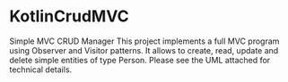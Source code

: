 # KotlinCrudMVC
Simple MVC CRUD Manager
This project implements a full MVC program using Observer and Visitor patterns.
It allows to create, read, update and delete simple entities of type Person.
Please see the UML attached for technical details.
